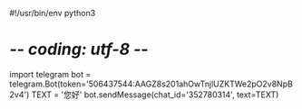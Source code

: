 #!/usr/bin/env python3
# -*- coding: utf-8 -*-
import telegram
bot = telegram.Bot(token='506437544:AAGZ8s201ahOwTnjlUZKTWe2pO2v8NpB2v4')
TEXT = '您好'
bot.sendMessage(chat_id='352780314', text=TEXT)
